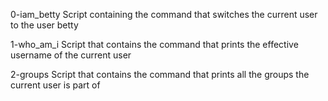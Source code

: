 0-iam_betty
Script containing the command that switches the current user to the user betty

1-who_am_i
Script that contains the command that prints the effective username of the current user

2-groups
Script that contains the command that prints all the groups the current user is part of
